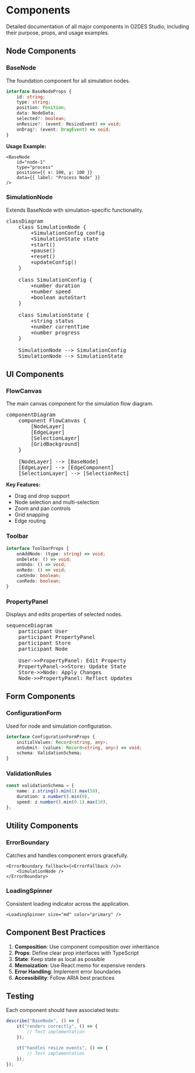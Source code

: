 # Components

<div class="lead">
Detailed documentation of all major components in O2DES Studio, including their purpose, props, and usage examples.
</div>

## Node Components

### BaseNode

The foundation component for all simulation nodes.

```typescript
interface BaseNodeProps {
    id: string;
    type: string;
    position: Position;
    data: NodeData;
    selected?: boolean;
    onResize?: (event: ResizeEvent) => void;
    onDrag?: (event: DragEvent) => void;
}
```

**Usage Example:**

```tsx
<BaseNode
    id="node-1"
    type="process"
    position={{ x: 100, y: 100 }}
    data={{ label: "Process Node" }}
/>
```

### SimulationNode

Extends BaseNode with simulation-specific functionality.

<pre class="mermaid">
classDiagram
    class SimulationNode {
        +SimulationConfig config
        +SimulationState state
        +start()
        +pause()
        +reset()
        +updateConfig()
    }

    class SimulationConfig {
        +number duration
        +number speed
        +boolean autoStart
    }

    class SimulationState {
        +string status
        +number currentTime
        +number progress
    }

    SimulationNode --> SimulationConfig
    SimulationNode --> SimulationState
</pre>

## UI Components

### FlowCanvas

The main canvas component for the simulation flow diagram.

<pre class="mermaid">
componentDiagram
    component FlowCanvas {
        [NodeLayer]
        [EdgeLayer]
        [SelectionLayer]
        [GridBackground]
    }

    [NodeLayer] --> [BaseNode]
    [EdgeLayer] --> [EdgeComponent]
    [SelectionLayer] --> [SelectionRect]
</pre>

**Key Features:**

-   Drag and drop support
-   Node selection and multi-selection
-   Zoom and pan controls
-   Grid snapping
-   Edge routing

### Toolbar

```typescript
interface ToolbarProps {
    onAddNode: (type: string) => void;
    onDelete: () => void;
    onUndo: () => void;
    onRedo: () => void;
    canUndo: boolean;
    canRedo: boolean;
}
```

### PropertyPanel

Displays and edits properties of selected nodes.

<pre class="mermaid">
sequenceDiagram
    participant User
    participant PropertyPanel
    participant Store
    participant Node

    User->>PropertyPanel: Edit Property
    PropertyPanel->>Store: Update State
    Store->>Node: Apply Changes
    Node->>PropertyPanel: Reflect Updates
</pre>

## Form Components

### ConfigurationForm

Used for node and simulation configuration.

```typescript
interface ConfigurationFormProps {
    initialValues: Record<string, any>;
    onSubmit: (values: Record<string, any>) => void;
    schema: ValidationSchema;
}
```

### ValidationRules

```typescript
const validationSchema = {
    name: z.string().min(1).max(50),
    duration: z.number().min(0),
    speed: z.number().min(0.1).max(10),
};
```

## Utility Components

### ErrorBoundary

Catches and handles component errors gracefully.

```tsx
<ErrorBoundary fallback={<ErrorFallback />}>
    <SimulationNode />
</ErrorBoundary>
```

### LoadingSpinner

Consistent loading indicator across the application.

```tsx
<LoadingSpinner size="md" color="primary" />
```

## Component Best Practices

1. **Composition**: Use component composition over inheritance
2. **Props**: Define clear prop interfaces with TypeScript
3. **State**: Keep state as local as possible
4. **Memoization**: Use React.memo for expensive renders
5. **Error Handling**: Implement error boundaries
6. **Accessibility**: Follow ARIA best practices

## Testing

Each component should have associated tests:

```typescript
describe("BaseNode", () => {
    it("renders correctly", () => {
        // Test implementation
    });

    it("handles resize events", () => {
        // Test implementation
    });
});
```
